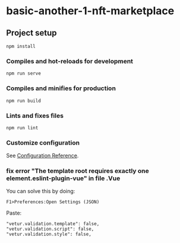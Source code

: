 # basic-another-1-nft-marketplace

## Project setup
```
npm install
```

### Compiles and hot-reloads for development
```
npm run serve
```

### Compiles and minifies for production
```
npm run build
```

### Lints and fixes files
```
npm run lint
```

### Customize configuration
See [Configuration Reference](https://cli.vuejs.org/config/).

### fix error "The template root requires exactly one element.eslint-plugin-vue" in file .Vue
You can solve this by doing: 
```
F1>Preferences:Open Settings (JSON)
```
Paste:
```
"vetur.validation.template": false,
"vetur.validation.script": false,
"vetur.validation.style": false,
```